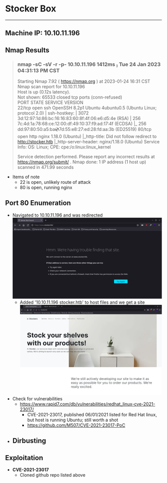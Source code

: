 # Stocker Box

---   
**Machine IP:** 10.10.11.196   
---   

## Nmap Results
> ### nmap -sC -sV -r -p- 10.10.11.196                                                        1412ms  Tue 24 Jan 2023 04:31:13 PM CST
> Starting Nmap 7.92 ( https://nmap.org ) at 2023-01-24 16:31 CST   
> Nmap scan report for 10.10.11.196   
> Host is up (0.12s latency).   
> Not shown: 65533 closed tcp ports (conn-refused)   
> PORT   STATE SERVICE VERSION   
> 22/tcp open  ssh     OpenSSH 8.2p1 Ubuntu 4ubuntu0.5 (Ubuntu Linux; protocol 2.0)
> | ssh-hostkey: 
> |   3072 3d:12:97:1d:86:bc:16:16:83:60:8f:4f:06:e6:d5:4e (RSA)
> |   256 7c:4d:1a:78:68:ce:12:00:df:49:10:37:f9:ad:17:4f (ECDSA)
> |_  256 dd:97:80:50:a5:ba:cd:7d:55:e8:27:ed:28:fd:aa:3b (ED25519)
> 80/tcp open  http    nginx 1.18.0 (Ubuntu)
> |_http-title: Did not follow redirect to http://stocker.htb
> |_http-server-header: nginx/1.18.0 (Ubuntu)
> Service Info: OS: Linux; CPE: cpe:/o:linux:linux_kernel
> 
> Service detection performed. Please report any incorrect results at https://nmap.org/submit/ .
> Nmap done: 1 IP address (1 host up) scanned in 471.99 seconds   

  - Items of note
    - 22 is open, unlikely route of attack
    - 80 is open, running nginx

## Port 80 Enumeration

- Navigated to 10.10.11.196 and was redirected   
![](redirect.png)
  - Added '10.10.11.196 stocker.htb' to host files and we get a site   
  ![](stocker-site.png)
- Check for vulnerabilities
  - https://www.rapid7.com/db/vulnerabilities/redhat_linux-cve-2021-23017/
    - CVE-2021-23017, published 06/01/2021 listed for Red Hat linux, but host is running Ubuntu; still worth a shot
    - https://github.com/M507/CVE-2021-23017-PoC   
- Dirbusting
  - 

## Exploitation

- **CVE-2021-23017**
  - Cloned github repo listed above
  > 
